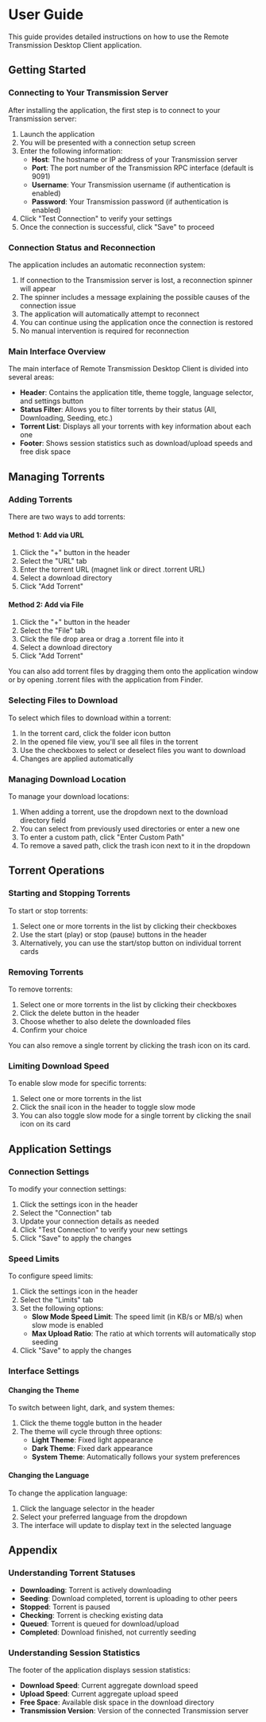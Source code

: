 # User Guide

This guide provides detailed instructions on how to use the Remote Transmission Desktop Client application.

## Getting Started

### Connecting to Your Transmission Server

After installing the application, the first step is to connect to your Transmission server:

1. Launch the application
2. You will be presented with a connection setup screen
3. Enter the following information:
   - **Host**: The hostname or IP address of your Transmission server
   - **Port**: The port number of the Transmission RPC interface (default is 9091)
   - **Username**: Your Transmission username (if authentication is enabled)
   - **Password**: Your Transmission password (if authentication is enabled)
4. Click "Test Connection" to verify your settings
5. Once the connection is successful, click "Save" to proceed

### Connection Status and Reconnection

The application includes an automatic reconnection system:

1. If connection to the Transmission server is lost, a reconnection spinner will appear
2. The spinner includes a message explaining the possible causes of the connection issue
3. The application will automatically attempt to reconnect
4. You can continue using the application once the connection is restored
5. No manual intervention is required for reconnection

### Main Interface Overview

The main interface of Remote Transmission Desktop Client is divided into several areas:

- **Header**: Contains the application title, theme toggle, language selector, and settings button
- **Status Filter**: Allows you to filter torrents by their status (All, Downloading, Seeding, etc.)
- **Torrent List**: Displays all your torrents with key information about each one
- **Footer**: Shows session statistics such as download/upload speeds and free disk space

## Managing Torrents

### Adding Torrents

There are two ways to add torrents:

#### Method 1: Add via URL

1. Click the "+" button in the header
2. Select the "URL" tab
3. Enter the torrent URL (magnet link or direct .torrent URL)
4. Select a download directory
5. Click "Add Torrent"

#### Method 2: Add via File

1. Click the "+" button in the header
2. Select the "File" tab
3. Click the file drop area or drag a .torrent file into it
4. Select a download directory
5. Click "Add Torrent"

You can also add torrent files by dragging them onto the application window or by opening .torrent files with the application from Finder.

### Selecting Files to Download

To select which files to download within a torrent:

1. In the torrent card, click the folder icon button
2. In the opened file view, you'll see all files in the torrent
3. Use the checkboxes to select or deselect files you want to download
4. Changes are applied automatically

### Managing Download Location

To manage your download locations:

1. When adding a torrent, use the dropdown next to the download directory field
2. You can select from previously used directories or enter a new one
3. To enter a custom path, click "Enter Custom Path"
4. To remove a saved path, click the trash icon next to it in the dropdown

## Torrent Operations

### Starting and Stopping Torrents

To start or stop torrents:

1. Select one or more torrents in the list by clicking their checkboxes
2. Use the start (play) or stop (pause) buttons in the header
3. Alternatively, you can use the start/stop button on individual torrent cards

### Removing Torrents

To remove torrents:

1. Select one or more torrents in the list by clicking their checkboxes
2. Click the delete button in the header
3. Choose whether to also delete the downloaded files
4. Confirm your choice

You can also remove a single torrent by clicking the trash icon on its card.

### Limiting Download Speed

To enable slow mode for specific torrents:

1. Select one or more torrents in the list
2. Click the snail icon in the header to toggle slow mode
3. You can also toggle slow mode for a single torrent by clicking the snail icon on its card

## Application Settings

### Connection Settings

To modify your connection settings:

1. Click the settings icon in the header
2. Select the "Connection" tab
3. Update your connection details as needed
4. Click "Test Connection" to verify your new settings
5. Click "Save" to apply the changes

### Speed Limits

To configure speed limits:

1. Click the settings icon in the header
2. Select the "Limits" tab
3. Set the following options:
   - **Slow Mode Speed Limit**: The speed limit (in KB/s or MB/s) when slow mode is enabled
   - **Max Upload Ratio**: The ratio at which torrents will automatically stop seeding
4. Click "Save" to apply the changes

### Interface Settings

#### Changing the Theme

To switch between light, dark, and system themes:

1. Click the theme toggle button in the header
2. The theme will cycle through three options:
   - **Light Theme**: Fixed light appearance
   - **Dark Theme**: Fixed dark appearance
   - **System Theme**: Automatically follows your system preferences

#### Changing the Language

To change the application language:

1. Click the language selector in the header
2. Select your preferred language from the dropdown
3. The interface will update to display text in the selected language

## Appendix

### Understanding Torrent Statuses

- **Downloading**: Torrent is actively downloading
- **Seeding**: Download completed, torrent is uploading to other peers
- **Stopped**: Torrent is paused
- **Checking**: Torrent is checking existing data
- **Queued**: Torrent is queued for download/upload
- **Completed**: Download finished, not currently seeding

### Understanding Session Statistics

The footer of the application displays session statistics:

- **Download Speed**: Current aggregate download speed
- **Upload Speed**: Current aggregate upload speed
- **Free Space**: Available disk space in the download directory
- **Transmission Version**: Version of the connected Transmission server